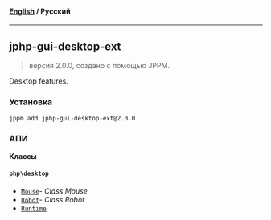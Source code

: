#### [English](README.md) / **Русский**

---

## jphp-gui-desktop-ext
> версия 2.0.0, создано с помощью JPPM.

Desktop features.

### Установка
```
jppm add jphp-gui-desktop-ext@2.0.0
```

### АПИ
**Классы**

#### `php\desktop`

- [`Mouse`](https://github.com/jphp-group/jphp-gui-ext/blob/master/jphp-gui-desktop-ext/api-docs/classes/php/desktop/Mouse.ru.md)- _Class Mouse_
- [`Robot`](https://github.com/jphp-group/jphp-gui-ext/blob/master/jphp-gui-desktop-ext/api-docs/classes/php/desktop/Robot.ru.md)- _Class Robot_
- [`Runtime`](https://github.com/jphp-group/jphp-gui-ext/blob/master/jphp-gui-desktop-ext/api-docs/classes/php/desktop/Runtime.ru.md)